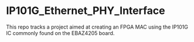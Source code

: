 # IP101G_Ethernet_PHY_Interface

This repo tracks a project aimed at creating an FPGA MAC using the IP101G IC commonly found on the EBAZ4205 board.